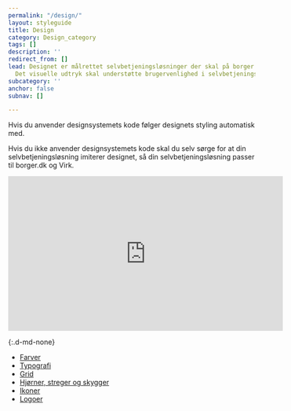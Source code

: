 ```yaml
---
permalink: "/design/"
layout: styleguide
title: Design
category: Design_category
tags: []
description: ''
redirect_from: []
lead: Designet er målrettet selvbetjeningsløsninger der skal på borger.dk og Virk.
  Det visuelle udtryk skal understøtte brugervenlighed i selvbetjeningsløsninger.
subcategory: ''
anchor: false
subnav: []

---
```

Hvis du anvender designsystemets kode følger designets styling automatisk med.

Hvis du ikke anvender designsystemets kode skal du selv sørge for at din selvbetjeningsløsning imiterer designet, så din selvbetjeningsløsning passer til borger.dk og Virk.

<iframe title="YouTube video om Det Fælles Designsystem til designere og UX'ere" class="youtube-video mt-4" width="560" height="315" src="https://www.youtube-nocookie.com/embed/j8s4YPAua6U" frameborder="0" allow="accelerometer; autoplay; encrypted-media; gyroscope; picture-in-picture" allowfullscreen></iframe> 

{:.d-md-none}
- <a href="/design/farver/" class="bold-link">Farver</a>
- <a href="/design/typografi/" class="bold-link">Typografi</a>
- <a href="/design/grid/" class="bold-link">Grid</a>
- <a href="/design/borders/" class="bold-link">Hjørner, streger og skygger</a>
- <a href="/design/ikoner/" class="bold-link">Ikoner</a>
- <a href="/design/logoer/" class="bold-link">Logoer</a>
